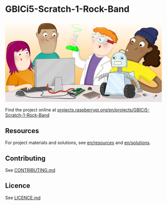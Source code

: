 # GBICi5-Scratch-1-Rock-Band

![GBICi5-Scratch-1-Rock-Band](banner.png)

Find the project online at [projects.raspberrypi.org/en/projects/GBICi5-Scratch-1-Rock-Band](https://projects.raspberrypi.org/en/projects/GBICi5-Scratch-1-Rock-Band)

## Resources
For project materials and solutions, see [en/resources](https://github.com/raspberrypilearning/GBICi5-Scratch-1-Rock-Band/tree/master/en/resources) and [en/solutions](https://github.com/raspberrypilearning/GBICi5-Scratch-1-Rock-Band/tree/master/en/solutions).

## Contributing
See [CONTRIBUTING.md](CONTRIBUTING.md)

## Licence
 See [LICENCE.md](LICENCE.md)
